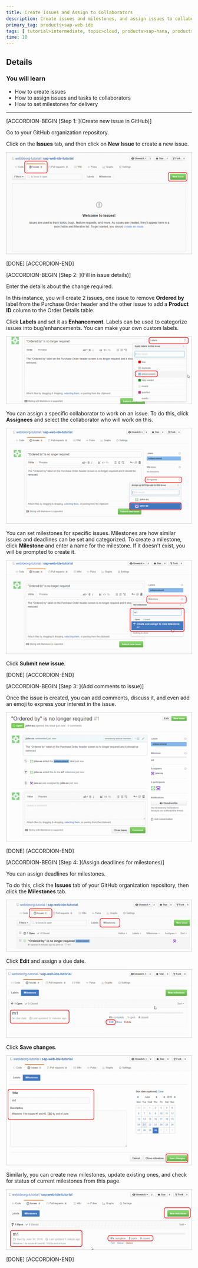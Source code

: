 ```yaml
---
title: Create Issues and Assign to Collaborators
description: Create issues and milestones, and assign issues to collaborators to support collaborative development using GitHub and SAP Web IDE.
primary_tag: products>sap-web-ide
tags: [ tutorial>intermediate, topic>cloud, products>sap-hana, products>sap-web-ide, products>sap-cloud-platform ]
time: 10
---
```


## Details
### You will learn  
  - How to create issues
  - How to assign issues and tasks to collaborators
  - How to set milestones for delivery

---

[ACCORDION-BEGIN [Step 1: ](Create new issue in GitHub)]

Go to your GitHub organization repository.

Click on the **Issues** tab, and then click on **New Issue** to create a new issue.

![GitHub issues](p4_2.png)

[DONE]
[ACCORDION-END]

[ACCORDION-BEGIN [Step 2: ](Fill in issue details)]

Enter the details about the change required.

In this instance, you will create 2 issues, one issue to remove **Ordered by** label from the Purchase Order header and the other issue to add a **Product ID** column to the Order Details table.

Click **Labels** and set it as **Enhancement**. Labels can be used to categorize issues into bug/enhancements. You can make your own custom labels.

![GitHub issues](p4_3b.png)

You can assign a specific collaborator to work on an issue. To do this, click **Assignees** and select the collaborator who will work on this.

![Assign issues](p4_3c.png)

You can set milestones for specific issues. Milestones are how similar issues and deadlines can be set and categorized. To create a milestone, click **Milestone** and enter a name for the milestone. If it doesn't exist, you will be prompted to create it.

![Assign issues](p4_3d.png)

Click **Submit new issue**.

[DONE]
[ACCORDION-END]

[ACCORDION-BEGIN [Step 3: ](Add comments to issue)]

Once the issue is created, you can add comments, discuss it, and even add an emoji to express your interest in the issue.

![Issue created](p4_4.png)

[DONE]
[ACCORDION-END]

[ACCORDION-BEGIN [Step 4: ](Assign deadlines for milestones)]

You can assign deadlines for milestones.

To do this, click the **Issues** tab of your GitHub organization repository, then click the **Milestones** tab.

![Milestone tab](p4_5a.png)

Click **Edit** and assign a due date.

![Milestone tab](p4_5b.png)

Click **Save changes**.


![Update milestones](p4_5c.png)


Similarly, you can create new milestones, update existing ones, and check for status of current milestones from this page.

![Milestones status](p4_6.png)

[DONE]
[ACCORDION-END]
